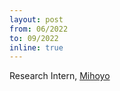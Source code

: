 ```yaml
---
layout: post
from: 06/2022
to: 09/2022
inline: true
---
```


Research Intern, [Mihoyo](https://www.mihoyo.com/en/)